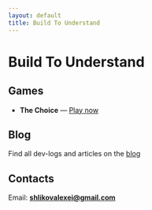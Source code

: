 ```yaml
---
layout: default
title: Build To Understand
---
```


# Build To Understand

## Games
- **The Choice** — [Play now](/thechoice/)

## Blog
Find all dev-logs and articles on the [blog](/blog/)

## Contacts
Email: **shlikovalexei@gmail.com**

